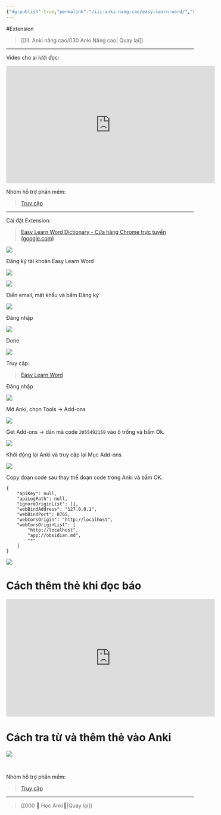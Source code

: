 ```yaml
---
{"dg-publish":true,"permalink":"/iii-anki-nang-cao/easy-learn-word/","dgPassFrontmatter":true,"noteIcon":""}
---
```


#Extension 

> [[III. Anki nâng cao/030 Anki Nâng cao\| Quay lại]]

___

Video cho ai lười đọc:

<iframe width="560" height="315" src="https://www.youtube.com/embed/Z0uRi3Cel_4" title="Hướng dẫn sử dụng Easy Learn Word Dictionary" frameborder="0" allow="accelerometer; autoplay; clipboard-write; encrypted-media; gyroscope; picture-in-picture; web-share" allowfullscreen></iframe>

Nhóm hỗ trợ phần mềm:
> [Truy cập](https://m.me/j/Abaid3A2BVa9TAbp/)
___
Cài đặt Extension:
> [Easy Learn Word Dictionary - Cửa hàng Chrome trực tuyến (google.com)](https://chrome.google.com/webstore/detail/easy-learn-word-dictionar/domiakkgbjcodedpfiffddfedbcfoodp)

![](https://i.imgur.com/c9RUfGv.png)

Đăng ký tài khoản Easy Learn Word

![](https://i.imgur.com/vUN832P.png)

![](https://i.imgur.com/9OSgmk0.png)

Điền email, mật khẩu và bấm Đăng ký 

![](https://i.imgur.com/Qbr35nJ.png)

Đăng nhập

![](https://i.imgur.com/J9LPcHN.png)

Done

![](https://i.imgur.com/OhHTs0S.png)


Truy cập:

> [Easy Learn Word](https://easylearnword.com/)


Đăng nhập

![](https://i.imgur.com/n8LQK8Z.png)


Mở Anki, chọn Tools → Add-ons

![](https://i.imgur.com/AQADTIw.png)

Get Add-ons → dán mã code `2055492159` vào ô trống và bấm Ok.

![](https://i.imgur.com/CNT5s2D.png)

Khởi động lại Anki và truy cập lại Mục Add-ons

![](https://i.imgur.com/qJtJ5bG.png)

Copy đoạn code sau thay thế đoạn code trong Anki và bấm OK.

```
{
    "apiKey": null,
    "apiLogPath": null,
    "ignoreOriginList": [],
    "webBindAddress": "127.0.0.1",
    "webBindPort": 8765,
    "webCorsOrigin": "http://localhost",
    "webCorsOriginList": [
        "http://localhost",
        "app://obsidian.md",
        "*"
    ]
}
```

![](https://i.imgur.com/YNMsQme.png)

# Cách thêm thẻ khi đọc báo

<iframe width="560" height="315" src="https://www.youtube.com/embed/Z0uRi3Cel_4?clip=UgkxulPAWRucLwUY91-I-bo17BPIEvs5NlD8&amp;clipt=EIyfBRjo8wg" title="YouTube video player" frameborder="0" allow="accelerometer; autoplay; clipboard-write; encrypted-media; gyroscope; picture-in-picture; web-share" allowfullscreen></iframe>

# Cách tra từ và thêm thẻ vào Anki

![](https://www.youtube.com/embed/WW4zfipQfoo)

<br>

Nhóm hỗ trợ phần mềm:
> [Truy cập](https://m.me/j/Abaid3A2BVa9TAbp/)
___
> [[000 🌟 Học Anki🌟\|Quay lại]]